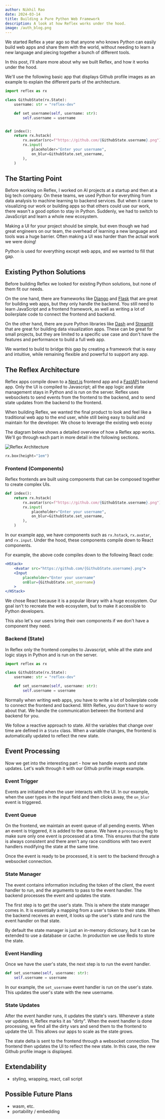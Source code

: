 ```yaml
---
author: Nikhil Rao
date: 2024-03-14
title: Building a Pure Python Web Framework
description: A look at how Reflex works under the hood.
image: /auth_blog.png
---
```


We started Reflex a year ago so that anyone who knows Python can easily build web apps and share them with the world, without needing to learn a new language and piecing together a bunch of different tools.

In this post, I'll share more about why we built Reflex, and how it works under the hood.

We'll use the following basic app that displays Github profile images as an example to explain the different parts of the architecture.

```python demo exec
import reflex as rx

class GithubState(rx.State):
    username: str = "reflex-dev"

    def set_username(self, username: str):
        self.username = username


def index():
    return rx.hstack(
        rx.avatar(src=f"https://github.com/{GithubState.username}.png"),
        rx.input(
            placeholder="Enter your username",
            on_blur=GithubState.set_username,
        ),
    )
```

## The Starting Point

Before working on Reflex, I worked on AI projects at a startup and then at a big tech company. On these teams, we used Python for everything from data analysis to machine learning to backend services. But when it came to visualizing our work or building apps so that others could use our work, there wasn't a good option to stay in Python. Suddenly, we had to switch to JavaScript and learn a whole new ecosystem.

Making a UI for your project should be simple, but even though we had great engineers on our team, the overhead of learning a new language and tools was a huge barrier. Often making a UI was harder than the actual work we were doing!

Python is used for everything except web apps, and we wanted to fill that gap.

## Existing Python Solutions

Before building Reflex we looked for existing Python solutions, but none of them fit our needs.

On the one hand, there are frameworks like [Django](https://www.djangoproject.com/) and [Flask](https://flask.palletsprojects.com/) that are great for building web apps, but they only handle the backend. You still need to learn JavaScript and a frontend framework, as well as writing a lot of boilerplate code to connect the frontend and backend. 

On the other hand, there are pure Python libraries like [Dash](https://dash.plotly.com/) and [Streamlit](https://streamlit.io/) that are great for building data visualization apps. These can be great for small projects, but they are limited to a specific use case and don't have the features and performance to build a full web app.

We wanted to build to bridge this gap by creating a framework that is easy and intuitive, while remaining flexible and powerful to support any app.

## The Reflex Architecture

Reflex apps compile down to a [Next.js](https://github.com/vercel/next.js) frontend app and a [FastAPI](https://github.com/tiangolo/fastapi) backend app. Only the UI is compiled to Javascript; all the app logic and state management stays in Python and is run on the server. Reflex uses websockets to send events from the frontend to the backend, and to send state updates from the backend to the frontend.

When building Reflex, we wanted the final product to look and feel like a traditional web app to the end user, while still being easy to build and maintain for the developer. We chose to leverage the existing web ecosy

The diagram below shows a detailed overview of how a Reflex app works.
We'll go through each part in more detail in the following sections.

![Reflex Architecture](/architecture.png)

```python eval
rx.box(height="1em")
```

### Frontend (Components)

Reflex frontends are built using components that can be composed together to create complex UIs.

```python
def index():
    return rx.hstack(
        rx.avatar(src=f"https://github.com/{GithubState.username}.png"),
        rx.input(
            placeholder="Enter your username",
            on_blur=GithubState.set_username,
        ),
    )
```

In our example app, we have components such as `rx.hstack`, `rx.avatar`, and `rx.input`. Under the hood, these components compile down to React components.

For example, the above code compiles down to the following React code:

```jsx
<HStack>
    <Avatar src="https://github.com/{GithubState.username}.png">
    <Input
        placeholder="Enter your username"
        onBlur={GithubState.set_username}
    >
</HStack>
```

We chose React because it is a popular library with a huge ecosystem. Our goal isn't to recreate the web ecosystem, but to make it accessible to Python developers.

This also let's our users bring their own components if we don't have a component they need.

### Backend (State)

In Reflex only the frontend compiles to Javascript, while all the state and logic stays in Python and is run on the server.

```python
import reflex as rx

class GithubState(rx.State):
    username: str = "reflex-dev"

    def set_username(self, username: str):
        self.username = username
```

Normally when writing web apps, you have to write a lot of boilerplate code to connect the frontend and backend. With Reflex, you don't have to worry about that. We handle the communication between the frontend and backend for you.

We follow a reactive approach to state. All the variables that change over time are defined in a `State` class. When a variable changes, the frontend is automatically updated to reflect the new state.


## Event Processing

Now we get into the interesting part - how we handle events and state updates. Let's walk through it with our Github profile image example.

### Event Trigger

Events are initiated when the user interacts with the UI. In our example, when the user types in the input field and then clicks away, the `on_blur` event is triggered.

### Event Queue

On the frontend, we maintain an event queue of all pending events. When an event is triggered, it is added to the queue. We have a `processing` flag to make sure only one event is processed at a time. This ensures that the state is always consistent and there aren't any race conditions with two event handlers modifying the state at the same time.

Once the event is ready to be processed, it is sent to the backend through a websocket connection.

### State Manager

The event contains information including the token of the client, the event handler to run, and the arguments to pass to the event handler. The backend processes the event and updates the state.

The first step is to get the user's state. This is where the state manager comes in. It is essentially a mapping from a user's token to their state. When the backend receives an event, it looks up the user's state and runs the event handler on that state.

By default the state manager is just an in-memory dictionary, but it can be extended to use a database or cache. In production we use Redis to store the state.

### Event Handling

Once we have the user's state, the next step is to run the event handler.

```python
def set_username(self, username: str):
    self.username = username
```

In our example, the `set_username` event handler is run on the user's state. This updates the user's state with the new username.

### State Updates

After the event handler runs, it updates the state's vars. Whenever a state var updates it, Reflex marks it as "dirty". When the event handler is done processing, we find all the dirty vars and send them to the frontend to update the UI. This allows our apps to scale as the state grows.

The state delta is sent to the frontend through a websocket connection. The frontend then updates the UI to reflect the new state. In this case, the new Github profile image is displayed.

## Extendability

* styling, wrapping, react, call script

## Possible Future Plans

* wasm, etc.
* portability / embedding